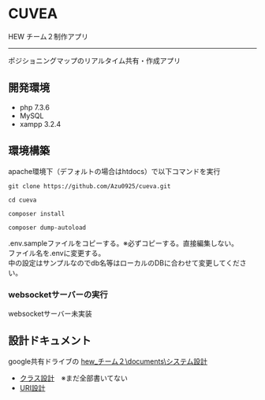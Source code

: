 # CUVEA
HEW チーム２制作アプリ  

---

ポジショニングマップのリアルタイム共有・作成アプリ

## 開発環境

- php 7.3.6
- MySQL
- xampp 3.2.4

## 環境構築

apache環境下（デフォルトの場合はhtdocs）で以下コマンドを実行

```
git clone https://github.com/Azu0925/cueva.git

cd cueva

composer install

composer dump-autoload

```

.env.sampleファイルをコピーする。※必ずコピーする。直接編集しない。  
ファイル名を.envに変更する。  
中の設定はサンプルなのでdb名等はローカルのDBに合わせて変更してください。

### websocketサーバーの実行

websocketサーバー未実装

## 設計ドキュメント
google共有ドライブの [hew_チーム２\documents\システム設計](https://drive.google.com/drive/u/0/folders/1OdVOA8lQhCEX5xLRV1eHHmye0z2oL5iC)   

- [クラス設計](https://docs.google.com/spreadsheets/d/1DSekoGfacdyXfhJCMJ6LPnOv8QyaFyjz09yHzwA6Edw/edit#gid=0)　※まだ全部書いてない
- [URI設計](https://docs.google.com/spreadsheets/d/1ntQswypzLi_ubRAX6D7sdibndYA8jIGEHbl8psTHTBg/edit#gid=0)
